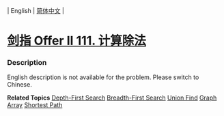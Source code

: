 | English | [简体中文](README.md) |

# [剑指 Offer II 111. 计算除法](https://leetcode.cn/problems/vlzXQL)
 ### Description
<p>English description is not available for the problem. Please switch to Chinese.</p>

**Related Topics**  [Depth-First Search](https://leetcode.cn/tag/depth-first-search) [Breadth-First Search](https://leetcode.cn/tag/breadth-first-search) [Union Find](https://leetcode.cn/tag/union-find) [Graph](https://leetcode.cn/tag/graph) [Array](https://leetcode.cn/tag/array) [Shortest Path](https://leetcode.cn/tag/shortest-path) 